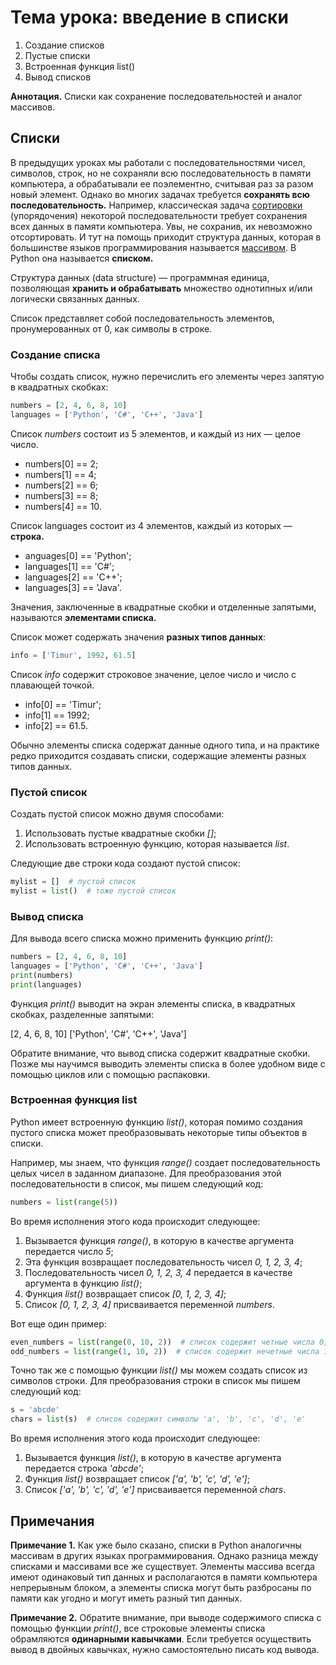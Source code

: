 # Тема урока: введение в списки

1. Создание списков
2. Пустые списки
3. Встроенная функция list()
4. Вывод списков

**Аннотация.** Списки как сохранение последовательностей и аналог массивов.

## Списки

В предыдущих уроках мы работали с последовательностями чисел, символов, строк, но не сохраняли всю последовательность в памяти компьютера, а обрабатывали ее поэлементно, считывая раз за разом новый элемент. Однако во многих задачах требуется **сохранять всю последовательность.** Например, классическая задача [сортировки](https://ru.wikipedia.org/wiki/Алгоритм_сортировки) (упорядочения) некоторой последовательности требует сохранения всех данных в памяти компьютера. Увы, не сохранив, их невозможно отсортировать. И тут на помощь приходит структура данных, которая в большинстве языков программирования называется [массивом](<https://ru.wikipedia.org/wiki/Массив_(тип_данных)>). В Python она называется **списком.**

Структура данных (data structure) — программная единица, позволяющая **хранить и обрабатывать** множество однотипных и/или логически связанных данных.

Список представляет собой последовательность элементов, пронумерованных от 0, как символы в строке.

### Создание списка

Чтобы создать список, нужно перечислить его элементы через запятую в квадратных скобках:

```python
numbers = [2, 4, 6, 8, 10]
languages = ['Python', 'C#', 'C++', 'Java']
```

Список _numbers_ состоит из 5 элементов, и каждый из них — целое число.

- numbers[0] == 2;
- numbers[1] == 4;
- numbers[2] == 6;
- numbers[3] == 8;
- numbers[4] == 10.

Список languages состоит из 4 элементов, каждый из которых — **строка.**

- anguages[0] == 'Python';
- languages[1] == 'C#';
- languages[2] == 'C++';
- languages[3] == 'Java'.

Значения, заключенные в квадратные скобки и отделенные запятыми, называются **элементами списка.**

Список может содержать значения **разных типов данных**:

```python
info = ['Timur', 1992, 61.5]
```

Список _info_ содержит строковое значение, целое число и число с плавающей точкой.

- info[0] == 'Timur';
- info[1] == 1992;
- info[2] == 61.5.

Обычно элементы списка содержат данные одного типа, и на практике редко приходится создавать списки, содержащие элементы разных типов данных.

### Пустой список

Создать пустой список можно двумя способами:

1. Использовать пустые квадратные скобки _[]_;
2. Использовать встроенную функцию, которая называется _list_.

Следующие две строки кода создают пустой список:

```python
mylist = []  # пустой список
mylist = list()  # тоже пустой список
```

### Вывод списка

Для вывода всего списка можно применить функцию _print()_:

```python
numbers = [2, 4, 6, 8, 10]
languages = ['Python', 'C#', 'C++', 'Java']
print(numbers)
print(languages)
```

Функция _print()_ выводит на экран элементы списка, в квадратных скобках, разделенные запятыми:

[2, 4, 6, 8, 10]
['Python', 'C#', 'C++', 'Java']

Обратите внимание, что вывод списка содержит квадратные скобки. Позже мы научимся выводить элементы списка в более удобном виде с помощью циклов или с помощью распаковки.

### Встроенная функция list

Python имеет встроенную функцию _list()_, которая помимо создания пустого списка может преобразовывать некоторые типы объектов в списки.

Например, мы знаем, что функция _range()_ создает последовательность целых чисел в заданном диапазоне. Для преобразования этой последовательности в список, мы пишем следующий код:

```python
numbers = list(range(5))
```

Во время исполнения этого кода происходит следующее:

1. Вызывается функция _range()_, в которую в качестве аргумента передается число _5_;
2. Эта функция возвращает последовательность чисел _0, 1, 2, 3, 4_;
3. Последовательность чисел _0, 1, 2, 3, 4_ передается в качестве аргумента в функцию _list()_;
4. Функция _list()_ возвращает список _[0, 1, 2, 3, 4]_;
5. Список _[0, 1, 2, 3, 4]_ присваивается переменной _numbers_.

Вот еще один пример:

```python
even_numbers = list(range(0, 10, 2))  # список содержит четные числа 0, 2, 4, 6, 8
odd_numbers = list(range(1, 10, 2))  # список содержит нечетные числа 1, 3, 5, 7, 9
```

Точно так же с помощью функции _list()_ мы можем создать список из символов строки. Для преобразования строки в список мы пишем следующий код:

```python
s = 'abcde'
chars = list(s)  # список содержит символы 'a', 'b', 'c', 'd', 'e'
```

Во время исполнения этого кода происходит следующее:

1. Вызывается функция _list()_, в которую в качестве аргумента передается строка _'abcde'_;
2. Функция _list()_ возвращает список _['a', 'b', 'c', 'd', 'e']_;
3. Список _['a', 'b', 'c', 'd', 'e']_ присваивается переменной _chars_.

## Примечания

**Примечание 1.** Как уже было сказано, списки в Python аналогичны массивам в других языках программирования. Однако разница между списками и массивами все же существует. Элементы массива всегда имеют одинаковый тип данных и располагаются в памяти компьютера непрерывным блоком, а элементы списка могут быть разбросаны по памяти как угодно и могут иметь разный тип данных.

**Примечание 2.** Обратите внимание, при выводе содержимого списка с помощью функции _print()_, все строковые элементы списка обрамляются **одинарными кавычками**. Если требуется осуществить вывод в двойных кавычках, нужно самостоятельно писать код вывода.
